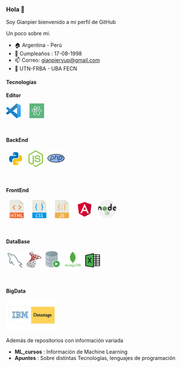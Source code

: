 

### Hola 👋

Soy Gianpier bienvenido a mi perfil de GitHub

Un poco sobre mi.

- :house:   Argentina - Perú
- :tada:   Cumpleaños : 17-08-1998 
- 📫   Correo: gianpieryup@gmail.com
- :school:   UTN-FRBA - UBA FECN



#### Tecnologías

**Editor**
<div class="editor">
    <img src="Iconos_lp\vscodehd.png" style="margin-right:20px;" width="40px" >
    <img src="Iconos_lp\atom.png" width="40px">    
</div>
<br><br>


**BackEnd**
<div class="backend">
    <img src="Iconos_lp\python.png" width="45" style="margin:4px">
    <img src="Iconos_lp\nodejs.svg" width="40" style="margin:4px">
    <img src="Iconos_lp\php.png" width="47" style="margin:4px">    
</div>
<br><br>

**FrontEnd**
<div class="web">
    <img src="Iconos_lp\html.png" width="50" style="margin:4px">
    <img src="Iconos_lp\css.png" width="50" style="margin:4px">
    <img src="Iconos_lp\javascript.png" width="50" style="margin:4px">
    <img src="Iconos_lp\angular.svg" width="50" style="margin:4px">
    <img src="Iconos_lp\nodejs.png" width="50" style="margin:4px">
</div>
<br><br>

**DataBase**
<div class="bases-datos">
        <img src="Iconos_lp\mysql_delfin.png" width="40" style="margin:4px">
        <img src="Iconos_lp\mmsql.png" width="40" style="margin:4px">
        <img src="Iconos_lp\oracle.png" width="40" style="margin:4px">
        <img src="Iconos_lp\mongodb.png" width="45" style="margin:4px">
        <img src="Iconos_lp\excel.png" width="40" style="margin:4px">
</div>
<br><br>

**BigData**
<div class="bigdata">
     <img src="Iconos_lp\Datastage.jpg" width="140">
</div>


Además de repositorios con información variada

- **ML_cursos** : Información de Machine Learning
- **Apuntes** : Sobre distintas Tecnologías, lenguajes de programación
